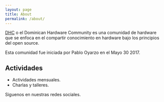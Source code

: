```yaml
---
layout: page
title: About
permalink: /about/
---
```


[DHC](https://www.dominicanhardware.com/) o el Dominican Hardware Community es una comunidad de hardware que se enfoca en el compartir conocimiento en hardware bajo los principios del open source. 

Esta comunidad fue iniciada por Pablo Oyarzo en el Mayo 30 2017.

## Actividades

- Actividades mensuales.
- Charlas y talleres.

Siguenos en nuestras redes sociales.
